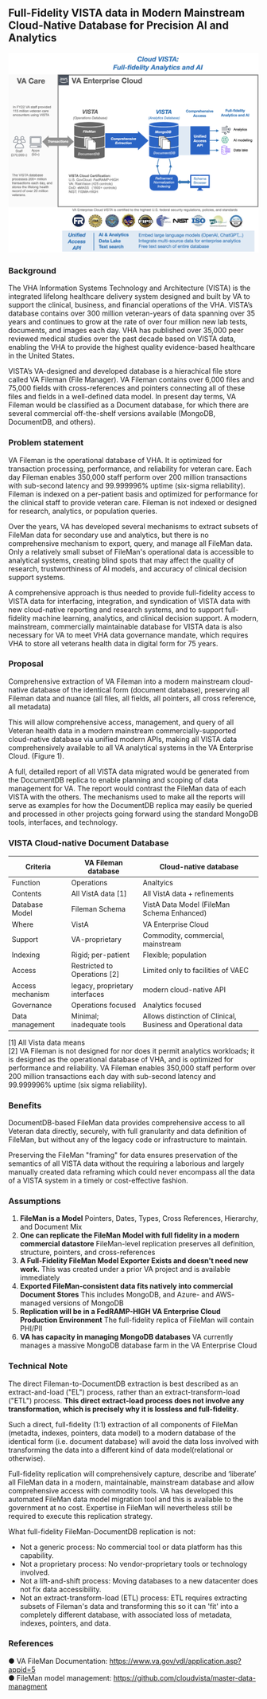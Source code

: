 
## Full-Fidelity VISTA data in Modern Mainstream Cloud-Native Database for Precision AI and Analytics


![cloud analytics overview](img/cloudvista-precision-AI.png)


### Background


The VHA Information Systems Technology and Architecture (VISTA) is the integrated lifelong healthcare delivery system designed and built by VA to support the clinical, business, and financial operations of the VHA. VISTA’s database contains over  300 million veteran-years of data spanning over 35 years and continues to grow at the rate of over four million new lab tests, documents, and images each day. VHA has published over 35,000 peer reviewed medical studies over the past decade based on VISTA data, enabling the VHA to provide the highest quality evidence-based healthcare in the United States.

VISTA’s VA-designed and developed database is a hierachical file store called VA Fileman (File Manager). VA Fileman contains over 6,000 files and 75,000 fields with cross-references and pointers connecting all of these files and fields in a well-defined data model. In present day terms, VA Fileman would be classified as a Document database, for which there are several commercial off-the-shelf versions available (MongoDB, DocumentDB, and others).

### Problem statement

VA Fileman is the operational database of VHA. It is optimized for transaction processing, performance, and reliability for veteran care. Each day Fileman enables 350,000 staff perform over 200 million transactions with sub-second latency and 99.999996% uptime (six-sigma reliability). Fileman is indexed on a per-patient basis and optimized for performance for the clinical staff to provide veteran care. Fileman is not indexed or designed for research, analytics, or population queries.

Over the years, VA has developed several mechanisms to extract subsets of FileMan data for secondary use and analytics, but there is no comprehensive mechanism to export, query, and manage all FileMan data.  Only a relatively small subset of FileMan's operational data is accessible to analytical systems, creating blind spots that may affect the quality of research, trustworthiness of AI models, and accuracy of clinical decision support systems.

A comprehensive approach is thus needed to provide full-fidelity access to VISTA data for interfacing, integration, and syndication of VISTA data with new cloud-native reporting and research systems, and to support full-fidelity machine learning, analytics, and clinical decision support. A modern, mainstream, commercially maintainable database for VISTA data is also necessary for VA to meet VHA data governance mandate, which requires VHA to store all veterans health data in digital form for 75 years.

### Proposal

Comprehensive extraction of VA Fileman  into a modern mainstream cloud-native database of the identical form (document database), preserving all Fileman data and nuance (all files, all fields, all pointers, all cross reference, all metadata) 

This will allow comprehensive access,  management, and query of all Veteran health data in a modern mainstream commercially-supported cloud-native database via unified modern APIs, making all VISTA data comprehensively available to all VA analytical systems  in the VA Enterprise Cloud. (Figure 1).

A full, detailed report of all VISTA data migrated would be generated from the DocumentDB replica to enable planning and scoping of data management for VA.  The report would contrast the FileMan data of each VISTA with the others.  The mechanisms used to make all the reports will serve as examples for how the DocumentDB replica may easily be queried and processed in other projects going forward using the standard MongoDB tools, interfaces, and technology.


###  VISTA Cloud-native Document Database
Criteria | VA Fileman database |  Cloud-native database
--- | --- | ---
Function | Operations | Analtyics
Contents | All VistA data [1] | All VistA data + refinements
Database Model| Fileman Schema | VistA Data Model (FileMan Schema Enhanced)
Where | VistA | VA Enterprise Cloud 
Support | VA-proprietary  | Commodity, commercial, mainstream
Indexing | Rigid; per-patient | Flexible; population
Access | Restricted to Operations [2] | Limited only to facilities of VAEC
Access mechanism | legacy, proprietary interfaces | modern cloud-native API
Governance | Operations focused | Analytics focused
Data management | Minimal; inadequate tools  | Allows distinction of Clinical, Business and Operational data

[1] All Vista data means  
[2] VA Fileman is not designed for nor does it permit analytics workloads; it is designed as the operational database of VHA, and is optimized for performance and reliability.  VA Fileman enables 350,000 staff perform over 200 million transactions each day with sub-second latency and 99.999996% uptime (six sigma reliability).

### Benefits

DocumentDB-based FileMan data provides comprehensive access to all Veteran data directly, securely, with full granularity and data definition of FileMan, but without any of the legacy code or infrastructure to maintain. 

Preserving the FileMan "framing" for data ensures preservation of the semantics of all VISTA data without the requiring a laborious and largely manually created data reframing which could never encompass all the data of a VISTA system in a timely or cost-effective fashion.


### Assumptions

1. __FileMan is a Model__
Pointers, Dates, Types, Cross References, Hierarchy, and Document Mix
2. __One can replicate the FileMan Model with full fidelity in a modern commercial datastore__ 
FileMan-level replication preserves all definition, structure, pointers, and cross-references
3. __A Full-Fidelity FileMan Model Exporter Exists and doesn't need new work.__
This was created under a prior VA project and is available immediately 
4. __Exported FileMan-consistent data fits natively into commercial Document Stores__ 
This includes MongoDB, and Azure- and AWS- managed versions of MongoDB
5. __Replication will be in a FedRAMP-HIGH VA Enterprise Cloud Production Environment__
The full-fidelity replica of FileMan will contain PHI/PII
6.  __VA has capacity in managing MongoDB databases__
VA currently manages a massive MongoDB database farm in the VA Enterprise Cloud


### Technical Note

The direct Fileman-to-DocumentDB extraction is best described as an extract-and-load ("EL") process, rather than an extract-transform-load ("ETL") process. __This direct extract-load process does not involve any transformation, which is precisely why it is lossless and full-fidelity.__

Such a direct, full-fidelity (1:1) extraction of all components of FileMan (metadta, indexes, pointers, data model) to a modern database of the identical form (i.e.  document database) will avoid the data loss involved with transforming the data into a different kind of data model(relational or otherwise). 

Full-fidelity replication will comprehensively capture, describe and ‘liberate’ all FileMan data in a modern, maintainable, mainstream database and allow comprehensive access with commodity tools.  VA has developed this automated  FileMan data model migration tool and this is available to the government at no cost. Expertise in FileMan will nevertheless still be required to execute this replication strategy.

What full-fidelity FileMan-DocumentDB replication is not:  
* Not a generic process: No commercial tool or data platform has this capability.
* Not a proprietary process: No vendor-proprietary tools or technology involved.
* Not a  lift-and-shift process: Moving databases to a new datacenter does not fix data accessibility.
* Not an  extract-transform-load (ETL) process: ETL requires extracting subsets of Fileman's data and transforming this so it can 'fit' into a completely different database, with associated loss of metadata, indexes, pointers, and data.  
  

### References

●	VA FileMan Documentation:  https://www.va.gov/vdl/application.asp?appid=5  
●	FileMan model management: https://github.com/cloudvista/master-data-managment
